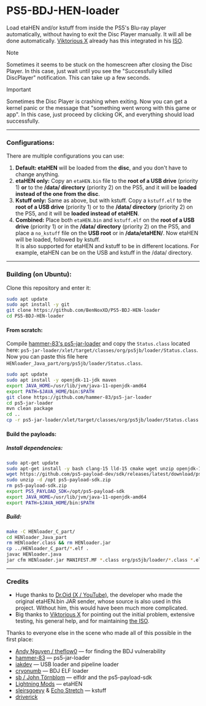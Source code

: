 # PS5-BDJ-HEN-loader

Load etaHEN and/or kstuff from inside the PS5's Blu-ray player automatically, without having to exit the Disc Player manually. It will all be done automatically. [Viktorious X](https://x.com/Viktorioussssss) already has this integrated in his [ISO](https://github.com/Viktorious-x/ps5-bdjb-modified-ISOs).

> [!NOTE]
> Sometimes it seems to be stuck on the homescreen after closing the Disc Player. In this case, just wait until you see the "Successfully killed DiscPlayer" notification. This can take up a few seconds.

> [!IMPORTANT]  
> Sometimes the Disc Player is crashing when exiting. Now you can get a kernel panic or the message that "something went wrong with this game or app". In this case, just proceed by clicking OK, and everything should load successfully.

---

### Configurations:

There are multiple configurations you can use:

1. **Default: etaHEN** will be loaded from the **disc**, and you don't have to change anything.
2. **etaHEN only:** Copy an `etaHEN.bin` file to the **root of a USB drive** (priority 1) **or** to the **/data/ directory** (priority 2) on the PS5, and it will be **loaded instead of the one from the disc**.
3. **Kstuff only:** Same as above, but with kstuff. Copy a `kstuff.elf` to the **root of a USB drive** (priority 1) or to the **/data/ directory** (priority 2) on the PS5, and it will be **loaded instead of etaHEN**.
4. **Combined:** Place both `etaHEN.bin` and `kstuff.elf` on the **root of a USB drive** (priority 1) or in the **/data/ directory** (priority 2) on the PS5, and place a `no_kstuff` file on the **USB root** or in **/data/etaHEN/**. Now etaHEN will be loaded, followed by kstuff. <br> It is also supported for etaHEN and kstuff to be in different locations. For example, etaHEN can be on the USB and kstuff in the /data/ directory.

---

### Building (on Ubuntu):
Clone this repository and enter it: <br>

```sh
sudo apt update
sudo apt install -y git 
git clone https://github.com/BenNoxXD/PS5-BDJ-HEN-loader
cd PS5-BDJ-HEN-loader
```

#### From scratch: 
Compile [hammer-83's ps5-jar-loader](https://github.com/hammer-83/ps5-jar-loader) and copy the `Status.class` located here: `ps5-jar-loader/xlet/target/classes/org/ps5jb/loader/Status.class`. Now you can paste this file here `HENloader_Java_part/org/ps5jb/loader/Status.class`. <br>

```sh
sudo apt update
sudo apt install -y openjdk-11-jdk maven
export JAVA_HOME=/usr/lib/jvm/java-11-openjdk-amd64
export PATH=$JAVA_HOME/bin:$PATH
git clone https://github.com/hammer-83/ps5-jar-loader
cd ps5-jar-loader
mvn clean package
cd ..
cp -r ps5-jar-loader/xlet/target/classes/org/ps5jb/loader/Status.class HENloader_Java_part/org/ps5jb/loader/
```

#### Build the payloads: <br>
##### Install dependencies:  <br>
```sh
sudo apt-get update
sudo apt-get install -y bash clang-15 lld-15 cmake wget unzip openjdk-11-jdk
wget https://github.com/ps5-payload-dev/sdk/releases/latest/download/ps5-payload-sdk.zip
sudo unzip -d /opt ps5-payload-sdk.zip
rm ps5-payload-sdk.zip
export PS5_PAYLOAD_SDK=/opt/ps5-payload-sdk
export JAVA_HOME=/usr/lib/jvm/java-11-openjdk-amd64
export PATH=$JAVA_HOME/bin:$PATH
```

##### Build:
```sh
make -C HENloader_C_part/
cd HENloader_Java_part
rm HENloader.class && rm HENloader.jar
cp ../HENloader_C_part/*.elf .
javac HENloader.java
jar cfm HENloader.jar MANIFEST.MF *.class org/ps5jb/loader/*.class *.elf
```

---

### Credits

* Huge thanks to [Dr.Oid (X ](https://x.com/RepassyMate) [/ YouTube)](https://www.youtube.com/@Dr.Oid27), the developer who made the original etaHEN.bin JAR sender, whose source is also used in this project. Without him, this would have been much more complicated.
* Big thanks to [Viktorious X](https://x.com/Viktorioussssss) for pointing out the initial problem, extensive testing, his general help, and for maintaining [the ISO](https://github.com/Viktorious-x/ps5-bdjb-modified-ISOs).

Thanks to everyone else in the scene who made all of this possible in the first place:

* [Andy Nguyen / theflow0](https://x.com/theflow0) — for finding the BDJ vulnerability
* [hammer-83](https://github.com/hammer-83) — ps5-jar-loader
* [iakdev](https://github.com/iakdev) — USB loader and pipeline loader
* [cryonumb](https://github.com/cryonumb) — BDJ ELF loader
* [sb / John Törnblom](https://github.com/john-tornblom) — elfldr and the ps5-payload-sdk
* [Lightning Mods](https://github.com/LightningMods) — etaHEN
* [sleirsgoevy](https://github.com/sleirsgoevy) & [Echo Stretch](https://x.com/StretchEcho) — kstuff
* [driverick](https://github.com/DriveRick)
